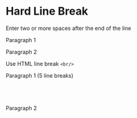 # Hard Line Break

Enter two or more spaces after the end of the line

Paragraph 1

Paragraph 2


Use HTML line break `<br/>`

Paragraph 1 (5 line breaks)
<br/>
<br/>
<br/>
<br/>
<br/>
Paragraph 2